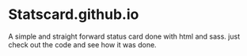# Statscard.github.io
A simple and straight forward status card done with html and sass. just check out the code and see how it was done.
